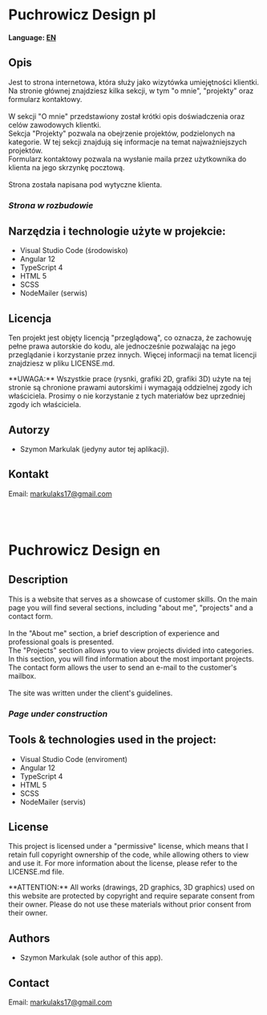 # Puchrowicz Design pl
<h4>Language: <a href="#en">EN</a></h4>

<h2>Opis</h2>
<p>Jest to strona internetowa, która służy jako wizytówka umiejętności klientki.
</br>
Na stronie głównej znajdziesz kilka sekcji, w tym "o mnie", "projekty" oraz formularz kontaktowy.
</br></br>
W sekcji "O mnie" przedstawiony został krótki opis doświadczenia oraz celów zawodowych klientki.
</br>
Sekcja "Projekty" pozwala na obejrzenie projektów, podzielonych na kategorie. W tej sekcji znajdują się informacje na temat najważniejszych projektów.
</br>
Formularz kontaktowy pozwala na wysłanie maila przez użytkownika do klienta na jego skrzynkę pocztową.
</br></br>
Strona została napisana pod wytyczne klienta.</p>

### *Strona w rozbudowie*

## Narzędzia i technologie użyte w projekcie:
- Visual Studio Code (środowisko)
- Angular 12
- TypeScript 4
- HTML 5
- SCSS
- NodeMailer (serwis)

<h2>Licencja</h2>
<p>Ten projekt jest objęty licencją "przeglądową", co oznacza, że zachowuję pełne prawa autorskie do kodu, 
ale jednocześnie pozwalając na jego przeglądanie i korzystanie przez innych. Więcej informacji na temat licencji znajdziesz w pliku LICENSE.md.</p>
<p>**UWAGA:** Wszystkie prace (rysnki, grafiki 2D, grafiki 3D) użyte na tej stronie są chronione prawami autorskimi i wymagają oddzielnej zgody ich właściciela. 
Prosimy o nie korzystanie z tych materiałów bez uprzedniej zgody ich właściciela.</p>

<h2>Autorzy</h2>
<p>
    <ul><li>Szymon Markulak (jedyny autor tej aplikacji).</li></ul>
</p>

<h2>Kontakt</h2>
<p>Email: <a href="mailto:markulaks17@gmail.com">markulaks17@gmail.com</a></p>
</br></br>

<h1 id="en">Puchrowicz Design en</h1>

<h2>Description</h2>
<p>This is a website that serves as a showcase of customer skills.
On the main page you will find several sections, including "about me", "projects" and a contact form.
</br></br>
In the "About me" section, a brief description of experience and professional goals is presented.
</br>
The "Projects" section allows you to view projects divided into categories. In this section, you will find information about the most important projects.
</br>
The contact form allows the user to send an e-mail to the customer's mailbox.
</br></br>
The site was written under the client's guidelines.</p>

### *Page under construction*

## Tools & technologies used in the project:
- Visual Studio Code (enviroment)
- Angular 12
- TypeScript 4
- HTML 5
- SCSS
- NodeMailer (servis)

<h2>License</h2>
<p>This project is licensed under a "permissive" license, which means that I retain full copyright ownership of the code, while allowing others to view and use it. 
For more information about the license, please refer to the LICENSE.md file.</p>
<p>**ATTENTION:** All works (drawings, 2D graphics, 3D graphics) used on this website are protected by copyright and require separate consent from their owner. 
Please do not use these materials without prior consent from their owner.</p>

<h2>Authors</h2>
<p>
    <ul><li>Szymon Markulak (sole author of this app).</li></ul>
</p>

<h2>Contact</h2>
<p>Email: <a href="mailto:markulaks17@gmail.com">markulaks17@gmail.com</a></p>
